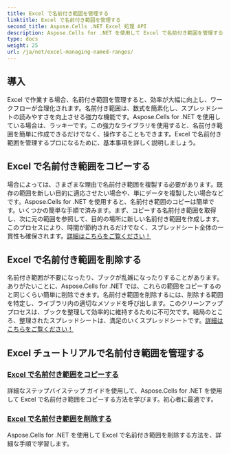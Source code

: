 ```yaml
---
title: Excel で名前付き範囲を管理する
linktitle: Excel で名前付き範囲を管理する
second_title: Aspose.Cells .NET Excel 処理 API
description: Aspose.Cells for .NET を使用して Excel で名前付き範囲を管理する包括的なチュートリアルをご覧ください。初心者にも上級ユーザーにも最適です。
type: docs
weight: 25
url: /ja/net/excel-managing-named-ranges/
---
```

## 導入

Excel で作業する場合、名前付き範囲を管理すると、効率が大幅に向上し、ワークフローが合理化されます。名前付き範囲は、数式を簡素化し、スプレッドシートの読みやすさを向上させる強力な機能です。Aspose.Cells for .NET を使用している場合は、ラッキーです。この強力なライブラリを使用すると、名前付き範囲を簡単に作成できるだけでなく、操作することもできます。Excel で名前付き範囲を管理するプロになるために、基本事項を詳しく説明しましょう。

## Excel で名前付き範囲をコピーする

場合によっては、さまざまな理由で名前付き範囲を複製する必要があります。既存の範囲を新しい目的に適応させたい場合や、単にデータを複製したい場合などです。Aspose.Cells for .NET を使用すると、名前付き範囲のコピーは簡単です。いくつかの簡単な手順で済みます。まず、コピーする名前付き範囲を取得し、次に元の範囲を参照して、目的の場所に新しい名前付き範囲を作成します。このプロセスにより、時間が節約されるだけでなく、スプレッドシート全体の一貫性も確保されます。[詳細はこちらをご覧ください！](./copy-named-ranges/)

## Excel で名前付き範囲を削除する

名前付き範囲が不要になったり、ブックが乱雑になったりすることがあります。ありがたいことに、Aspose.Cells for .NET では、これらの範囲をコピーするのと同じくらい簡単に削除できます。名前付き範囲を削除するには、削除する範囲を特定し、ライブラリ内の適切なメソッドを呼び出します。このクリーンアップ プロセスは、ブックを整理して効率的に維持するために不可欠です。結局のところ、整理されたスプレッドシートは、満足のいくスプレッドシートです。[詳細はこちらをご覧ください！](./remove-named-range/)

## Excel チュートリアルで名前付き範囲を管理する
### [Excel で名前付き範囲をコピーする](./copy-named-ranges/)
詳細なステップバイステップ ガイドを使用して、Aspose.Cells for .NET を使用して Excel で名前付き範囲をコピーする方法を学びます。初心者に最適です。
### [Excel で名前付き範囲を削除する](./remove-named-range/)
Aspose.Cells for .NET を使用して Excel で名前付き範囲を削除する方法を、詳細な手順で学習します。
